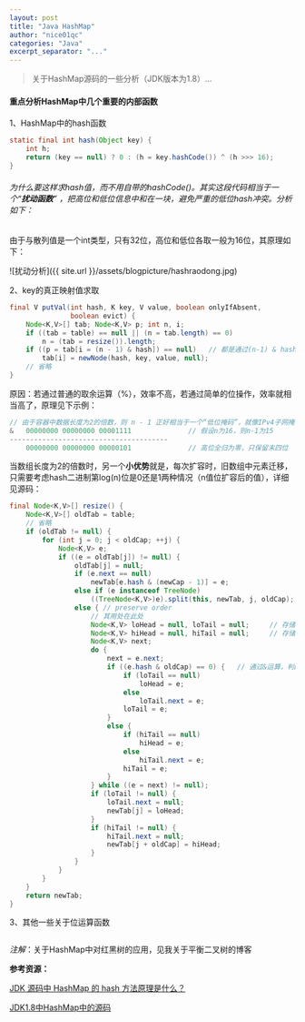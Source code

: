 ```yaml
---
layout: post
title: "Java HashMap"
author: "nice01qc"
categories: "Java"
excerpt_separator: "..."
---
```


> 关于HashMap源码的一些分析（JDK版本为1.8）...

#### 重点分析HashMap中几个重要的内部函数

1、HashMap中的hash函数

```java
static final int hash(Object key) {
    int h;
    return (key == null) ? 0 : (h = key.hashCode()) ^ (h >>> 16);
}
```

###### 为什么要这样求hash值，而不用自带的hashCode()。其实这段代码相当于一个“**扰动函数**” ，把高位和低位信息中和在一块，避免严重的低位hash冲突。分析如下：

由于与散列值是一个int类型，只有32位，高位和低位各取一般为16位，其原理如下：

![扰动分析]({{ site.url }}/assets/blogpicture/hashraodong.jpg)

2、key的真正映射值求取

```java
final V putVal(int hash, K key, V value, boolean onlyIfAbsent,
               boolean evict) {
    Node<K,V>[] tab; Node<K,V> p; int n, i;
    if ((tab = table) == null || (n = tab.length) == 0)
        n = (tab = resize()).length;
    if ((p = tab[i = (n - 1) & hash]) == null)   // 都是通过(n-1) & hash来获取映射值
        tab[i] = newNode(hash, key, value, null);
    // 省略
}
```

原因：若通过普通的取余运算（%），效率不高，若通过简单的位操作，效率就相当高了，原理见下示例：

```javascript
// 由于容器中数据长度为2的倍数，则 n - 1 正好相当于一个“低位掩码”，就像IPv4子网掩码中的高位掩码一样		10100101 11000100 00100101
&	00000000 00000000 00001111				// 假设n为16，则n-1为15
---------------------------------------
	00000000 00000000 00000101				// 高位全归为零，只保留末四位
```

当数组长度为2的倍数时，另一个**小优势**就是，每次扩容时，旧数组中元素迁移，只需要考虑hash二进制第log(n)位是0还是1两种情况（n值位扩容后的值），详细见源码：

```java
final Node<K,V>[] resize() {
    Node<K,V>[] oldTab = table;
    // 省略
    if (oldTab != null) {
        for (int j = 0; j < oldCap; ++j) {
            Node<K,V> e;
            if ((e = oldTab[j]) != null) {
                oldTab[j] = null;
                if (e.next == null)
                    newTab[e.hash & (newCap - 1)] = e;
                else if (e instanceof TreeNode)
                    ((TreeNode<K,V>)e).split(this, newTab, j, oldCap);
                else { // preserve order
                    // 其用处在此处
                    Node<K,V> loHead = null, loTail = null;		// 存储那一位位0的值
                    Node<K,V> hiHead = null, hiTail = null;		// 存储那一位位1的值
                    Node<K,V> next;
                    do {
                        next = e.next;
                        if ((e.hash & oldCap) == 0) {	// 通过&运算，判断那一位为0，还是不为零
                            if (loTail == null)
                                loHead = e;
                            else
                                loTail.next = e;
                            loTail = e;
                        }
                        else {
                            if (hiTail == null)
                                hiHead = e;
                            else
                                hiTail.next = e;
                            hiTail = e;
                        }
                    } while ((e = next) != null);
                    if (loTail != null) {
                        loTail.next = null;
                        newTab[j] = loHead;
                    }
                    if (hiTail != null) {
                        hiTail.next = null;
                        newTab[j + oldCap] = hiHead;
                    }
                }
            }
        }
    }
    return newTab;
}
```



3、其他一些关于位运算函数

```java

```





*注解*：关于HashMap中对红黑树的应用，见我关于平衡二叉树的博客



**参考资源：**

[JDK 源码中 HashMap 的 hash 方法原理是什么？](https://www.zhihu.com/question/20733617)

[JDK1.8中HashMap中的源码](javascript#)